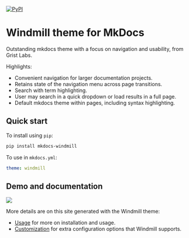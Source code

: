 [![PyPI][pypi-image]][pypi-link]

  [pypi-image]: https://img.shields.io/pypi/v/mkdocs-windmill.svg
  [pypi-link]: https://pypi.python.org/pypi/mkdocs-windmill

# Windmill theme for MkDocs
Outstanding mkdocs theme with a focus on navigation and usability, from Grist Labs.

Highlights:
- Convenient navigation for larger documentation projects.
- Retains state of the navigation menu across page transitions.
- Search with term highlighting.
- User may search in a quick dropdown or load results in a full page.
- Default mkdocs theme within pages, including syntax highlighting.

## Quick start

To install using `pip`:
``` sh
pip install mkdocs-windmill
```

To use in `mkdocs.yml`:
``` yaml
theme: windmill
```

## Demo and documentation

![](screenshot.png)

More details are on this site generated with the Windmill theme:
- [Usage](https://gristlabs.github.io/mkdocs-windmill/#) for more on installation and usage.
- [Customization](https://gristlabs.github.io/mkdocs-windmill/#customization/) for extra configuration options that Windmill supports.
